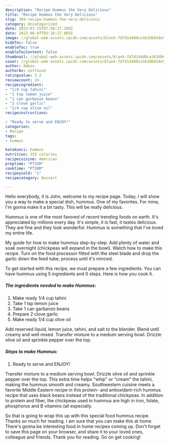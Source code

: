 ```yaml
---
description: "Recipe Hummus the Very Delicious"
title: "Recipe Hummus the Very Delicious"
slug: 384-recipe-hummus-the-very-delicious
category: Uncategorized
date: 2023-01-25T07:58:17.109Z
date: 2023-06-07T03:16:27.603Z
image: //global-web-assets.cpcdn.com/assets/blank-fd7d144d8ce163db654e5a02c40b08a2775adb7897d16e4062681dc7e1b2800f.png
hideToc: false
enableToc: true
enableTocContent: false
thumbnail: //global-web-assets.cpcdn.com/assets/blank-fd7d144d8ce163db654e5a02c40b08a2775adb7897d16e4062681dc7e1b2800f.png
cover: //global-web-assets.cpcdn.com/assets/blank-fd7d144d8ce163db654e5a02c40b08a2775adb7897d16e4062681dc7e1b2800f.png
author: Admin
authorAv: notfound
ratingvalue: 3.2
reviewcount: 24
recipeingredient:
- "1/4 cup tahini"
- "1 tsp lemon juice"
- "1 can garbanzo beans"
- "2 clove garlic"
- "1/4 cup olive oil"
recipeinstructions:

- "Ready to serve and ENJOY!"
categories:
- Recipe
tags:
- hummus

katakunci: hummus 
nutrition: 153 calories
recipecuisine: American
preptime: "PT35M"
cooktime: "PT38M"
recipeyield: "1"
recipecategory: Dessert

---
```



Hello everybody, it is John, welcome to my recipe page. Today, I will show you a way to make a special dish, hummus. One of my favorites. For mine, I'm gonna make it a bit tasty. This will be really delicious.

Hummus is one of the most favored of recent trending foods on earth. It's appreciated by millions every day. It's simple, it is fast, it tastes delicious. They are fine and they look wonderful. Hummus is something that I've loved my entire life.

My guide for how to make hummus step-by-step. Add plenty of water and soak overnight (chickpeas will expand in the bowl). Watch how to make this recipe. Turn on the food processor fitted with the steel blade and drop the garlic down the feed tube; process until it&#39;s minced.


To get started with this recipe, we must prepare a few ingredients. You can have hummus using 5 ingredients and 0 steps. Here is how you cook it.

<!--inarticleads1-->

##### The ingredients needed to make Hummus:

1. Make ready 1/4 cup tahini
1. Take 1 tsp lemon juice
1. Take 1 can garbanzo beans
1. Prepare 2 clove garlic
1. Make ready 1/4 cup olive oil


Add reserved liquid, lemon juice, tahini, and salt to the blender. Blend until creamy and well mixed. Transfer mixture to a medium serving bowl. Drizzle olive oil and sprinkle pepper over the top. 

<!--inarticleads2-->

##### Steps to make Hummus:


1. Ready to serve and ENJOY!

Transfer mixture to a medium serving bowl. Drizzle olive oil and sprinkle pepper over the top. This extra time helps &#34;whip&#34; or &#34;cream&#34; the tahini, making the hummus smooth and creamy. Southwestern cuisine meets a favorite Middle Eastern recipe in this protein- and antioxidant-rich hummus recipe that uses black beans instead of the traditional chickpeas. In addition to protein and fiber, the chickpeas used in hummus are high in iron, folate, phosphorus and B vitamins (all especially. 

So that is going to wrap this up with this special food hummus recipe. Thanks so much for reading. I am sure that you can make this at home. There's gonna be interesting food in home recipes coming up. Don't forget to save this page on your browser, and share it to your loved ones, colleague and friends. Thank you for reading. Go on get cooking!
